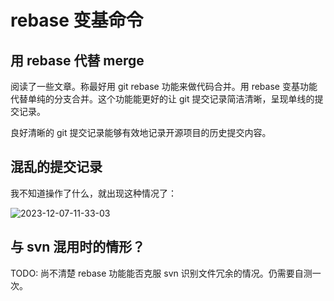 # rebase 变基命令

## 用 rebase 代替 merge

阅读了一些文章。称最好用 git rebase 功能来做代码合并。用 rebase 变基功能代替单纯的分支合并。这个功能能更好的让 git 提交记录简洁清晰，呈现单线的提交记录。

良好清晰的 git 提交记录能够有效地记录开源项目的历史提交内容。

## 混乱的提交记录

我不知道操作了什么，就出现这种情况了：

![2023-12-07-11-33-03](https://cdn.jsdelivr.net/gh/RuanZhongNan/img-store/img/2023-12-07-11-33-03.png)

## 与 svn 混用时的情形？

TODO: 尚不清楚 rebase 功能能否克服 svn 识别文件冗余的情况。仍需要自测一次。
